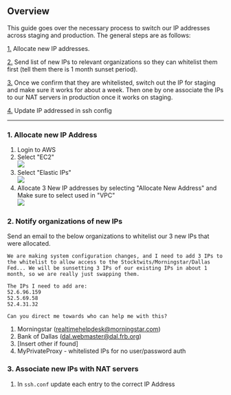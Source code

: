 ## Overview

This guide goes over the necessary process to switch our IP addresses across staging and production. The general steps are as follows:

[1.](https://github.com/ycharts/ycharts/wiki/IP-Switch-Guide#1-allocate-new-ip-address) Allocate new IP addresses.

[2.](https://github.com/ycharts/ycharts/wiki/IP-Switch-Guide#2-notify-organizations-of-new-ips) Send list of new IPs to relevant organizations so they can whitelist them first (tell them there is 1 month sunset period).

[3.](https://github.com/ycharts/ycharts/wiki/IP-Switch-Guide#3-associate-new-ips-with-nat-servers) Once we confirm that they are whitelisted, switch out the IP for staging and make sure it works for about a week. Then one by one associate the IPs to our NAT servers in production once it works on staging.

[4.](https://github.com/ycharts/ycharts/wiki/IP-Switch-Guide#4-update-various-places-with-our-new-ips) Update IP addressed in ssh config

***

### 1. Allocate new IP Address
1. Login to AWS
2. Select "EC2"
<br>![](https://www.diigo.com/file/image/sosopsazdccdpappdzcdppqbor/AWS+Management+Console.jpg)
3. Select "Elastic IPs"
<br>![](https://www.diigo.com/file/image/sosopsazdccdpasebzcdppqbpq/EC2+Management+Console.jpg)
4. Allocate 3 New IP addresses by selecting "Allocate New Address" and Make sure to select used in "VPC"
<br>![](https://www.diigo.com/file/image/sosopsazdccdsdpcozcdpprbpr/EC2+Management+Console.jpg)


### 2. Notify organizations of new IPs
Send an email to the below organizations to whitelist our 3 new IPs that were allocated.

```
We are making system configuration changes, and I need to add 3 IPs to the whitelist to allow access to the Stocktwits/Morningstar/Dallas Fed... We will be sunsetting 3 IPs of our existing IPs in about 1 month, so we are really just swapping them.

The IPs I need to add are:
52.6.96.159
52.5.69.58
52.4.31.32

Can you direct me towards who can help me with this?
```

1. Morningstar (realtimehelpdesk@morningstar.com)
2. Bank of Dallas (dal.webmaster@dal.frb.org)
3. [Insert other if found]
4. MyPrivateProxy - whitelisted IPs for no user/password auth


### 3. Associate new IPs with NAT servers
1. In `ssh.conf` update each entry to the correct IP Address 
